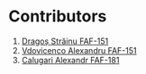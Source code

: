 # Contributors
1. [Dragoș Străinu FAF-151](https://github.com/strdr4605)
1. [Vdovicenco Alexandru FAF-151](https://github.com/ASV44)
1. [Calugari Alexandr FAF-181](https://github.com/afishr)

